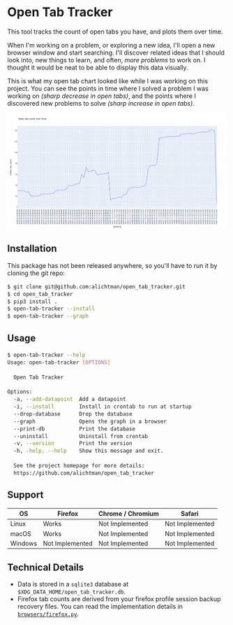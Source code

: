 # Open Tab Tracker

This tool tracks the count of open tabs you have, and plots them over time.

When I'm working on a problem, or exploring a new idea, I'll open a new browser window and start searching. I'll discover related ideas that I should look into, new things to learn, and often, _more problems_ to work on. I thought it would be neat to be able to display this data visually.

This is what my open tab chart looked like while I was working on this project. You can see the points in time where I solved a problem I was working on _(sharp decrease in open tabs)_, and the points where I discovered new problems to solve _(sharp increase in open tabs)_.

![](images/finished-project.png)

## Installation

This package has not been released anywhere, so you'll have to run it by cloning the git repo:

```bash
$ git clone git@github.com:alichtman/open_tab_tracker.git
$ cd open_tab_tracker
$ pip3 install .
$ open-tab-tracker --install
$ open-tab-tracker --graph
```

## Usage

```bash
$ open-tab-tracker --help
Usage: open-tab-tracker [OPTIONS]

  Open Tab Tracker

Options:
  -a, --add-datapoint  Add a datapoint
  -i, --install        Install in crontab to run at startup
  --drop-database      Drop the database
  --graph              Opens the graph in a browser
  --print-db           Print the database
  --uninstall          Uninstall from crontab
  -v, --version        Print the version
  -h, -help, --help    Show this message and exit.

  See the project homepage for more details:
  https://github.com/alichtman/open_tab_tracker

```

## Support

| OS       | Firefox          | Chrome / Chromium  | Safari           |
|--------- |----------------- |------------------- |----------------- |
| Linux    | Works            | Not Implemented    | Not Implemented  |
| macOS    | Works            | Not Implemented    | Not Implemented  |
| Windows  | Not Implemented  | Not Implemented    | Not Implemented  |

## Technical Details

-   Data is stored in a `sqlite3` database at `$XDG_DATA_HOME/open_tab_tracker.db`.
-   Firefox tab counts are derived from your firefox profile session backup recovery files. You can read the implementation details in [`browsers/firefox.py`](https://github.com/alichtman/open_tab_tracker/blob/main/open_tab_tracker/browsers/firefox.py).
